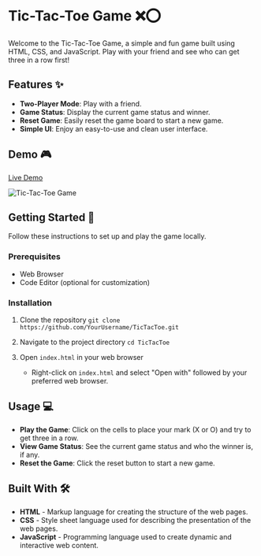 # Tic-Tac-Toe Game ❌⭕️

Welcome to the Tic-Tac-Toe Game, a simple and fun game built using HTML, CSS, and JavaScript. Play with your friend and see who can get three in a row first!

## Features ✨

- **Two-Player Mode**: Play with a friend.
- **Game Status**: Display the current game status and winner.
- **Reset Game**: Easily reset the game board to start a new game.
- **Simple UI**: Enjoy an easy-to-use and clean user interface.

## Demo 🎮

[Live Demo](https://your-demo-link.com)

![Tic-Tac-Toe Game](https://your-image-link.com)

## Getting Started 🚀

Follow these instructions to set up and play the game locally.

### Prerequisites

- Web Browser
- Code Editor (optional for customization)

### Installation

1. Clone the repository
   `git clone https://github.com/YourUsername/TicTacToe.git`

2. Navigate to the project directory
   `cd TicTacToe`

3. Open `index.html` in your web browser
   - Right-click on `index.html` and select "Open with" followed by your preferred web browser.

## Usage 💻

- **Play the Game**: Click on the cells to place your mark (X or O) and try to get three in a row.
- **View Game Status**: See the current game status and who the winner is, if any.
- **Reset the Game**: Click the reset button to start a new game.

## Built With 🛠️

- **HTML** - Markup language for creating the structure of the web pages.
- **CSS** - Style sheet language used for describing the presentation of the web pages.
- **JavaScript** - Programming language used to create dynamic and interactive web content.
